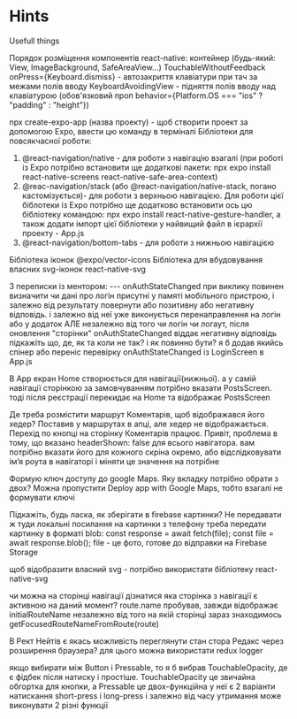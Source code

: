 # Hints
Usefull things

Порядок розміщення компонентів react-native:
контейнер (будь-який: View, ImageBackground, SafeAreaView...)
TouchableWithoutFeedback onPress={Keyboard.dismiss} - автозакриття клавіатури при тач за межами полів вводу
KeyboardAvoidingView - підняття полів вводу над клавіатурою (обов'язковий проп behavior={Platform.OS === "ios" ? "padding" : "height"})

npx create-expo-app (назва проекту) - щоб створити проект за допомогою Expo, ввести цю команду в терміналі
Бібліотеки для повсякчасної роботи:
1) @react-navigation/native - для роботи з навігацію взагалі (при роботі із Expo потрібно встановити ще додаткові пакети: npx expo install react-native-screens react-native-safe-area-context)
2) @reac-navigation/stack (або @react-navigation/native-stack, погано кастомізується)- для роботи з верхньою навігацією. Для роботи цієї біблотеки із Expo потрібно ще додатково встановити ось цю бібліотеку командою: npx expo install react-native-gesture-handler, а також додати імпорт цієї бібліотеки у найвищий файл в ієрархії проекту - App.js
3) @react-navigation/bottom-tabs - для роботи з нижньою навігацією

Бібліотека іконок @expo/vector-icons
Бібліотека для вбудовування власних svg-іконок react-native-svg

З переписки із ментором:
--- onAuthStateChanged при виклику повинен визначити чи дані про логін присутні у памяті мобільного пристрою, і залежно від результату повернути або позитивну або негативну відповідь. і залежно від неї уже виконується перенаправлення на логін або у додаток
АЛЕ незалежно від того чи логін чи логаут, після оновлення "сторінки" onAuthStateChanged віддає негативну відповідь
підкажіть що, де, як та коли не так? і як повинно бути?
я б додав якийсь спінер або переніс перевірку onAuthStateChanged із LoginScreen в App.js


В Арр екран Home створюється для навігації(нижньої). а у самій навігації сторінкою за замовчуванням потрібно вказати PostsScreen. тоді після реєстрації перекидає на Home та відображає PostsScreen


Де треба розмістити маршрут Коментарів, щоб відображався його хедер? Поставив у маршрутах в апці, але хедер не відображається. Перехід по кнопці на сторінку Коментарів працює.
Привіт, проблема в тому, що вказано headerShown: false для всього навігатора. вам потрібно вказати його для кожного скріна окремо, або відслідковувати імʼя роута в навігаторі і міняти це значення на потрібне

Формую ключ доступу до google Maps. Яку вкладку потрібно обрати з двох?
Можна пропустити Deploy app with Google Maps, тобто взагалі не формувати ключі

Підкажіть, будь ласка, як зберігати в firebase картинки? Не передавати ж туди локальні посилання на картинки з телефону
треба передати картинку в форматі blob:
 const response = await fetch(file);
const file = await response.blob();
file - це фото, готове до відправки на Firebase Storage

щоб відобразити власний svg - потрібно використати бібліотеку react-native-svg

чи можна на сторінці навігації дізнатися яка сторінка з навігації є активною на даний момент? route.name пробував, завжди відображає initialRouteName незалежно від того на якій сторінці зараз знаходимось
getFocusedRouteNameFromRoute(route)

В Рект Нейтів є якась можливість переглянути стан стора Редакс через розширення браузера? 
для цього можна використати redux logger

якщо вибирати між Button і Pressable, то я б вибрав TouchableOpacity, де є фідбек після натиску і простіше. TouchableOpacity це звичайна обгортка для кнопки, а Pressable це двох-функційна у неї є 2 варіанти натискання short-press i long-press і залежно від часу утримання може виконувати 2 різні функції
